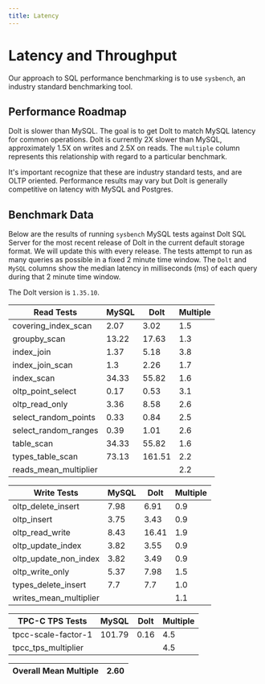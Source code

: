 ```yaml
---
title: Latency
---
```


# Latency and Throughput

Our approach to SQL performance benchmarking is to use `sysbench`, an
industry standard benchmarking tool.

## Performance Roadmap

Dolt is slower than MySQL. The goal is to get Dolt to match 
MySQL latency for common operations. Dolt is currently 2X slower 
than MySQL, approximately 1.5X on writes and 2.5X on reads. The 
`multiple` column represents this relationship with regard to a 
particular benchmark.

It's important recognize that these are industry standard tests, and
are OLTP oriented. Performance results may vary but Dolt is 
generally competitive on latency with MySQL and Postgres.

## Benchmark Data

Below are the results of running `sysbench` MySQL tests against Dolt
SQL Server for the most recent release of Dolt in the current default 
storage format. We will update this with every release. The tests 
attempt to run as many queries as possible in a fixed 2 minute time 
window. The `Dolt` and `MySQL` columns show the median latency in 
milliseconds (ms) of each query during that 2 minute time window.

The Dolt version is `1.35.10`.

<!-- START___DOLT___LATENCY_RESULTS_TABLE -->
|       Read Tests        | MySQL |  Dolt  | Multiple |
|-------------------------|-------|--------|----------|
| covering\_index\_scan   |  2.07 |   3.02 |      1.5 |
| groupby\_scan           | 13.22 |  17.63 |      1.3 |
| index\_join             |  1.37 |   5.18 |      3.8 |
| index\_join\_scan       |   1.3 |   2.26 |      1.7 |
| index\_scan             | 34.33 |  55.82 |      1.6 |
| oltp\_point\_select     |  0.17 |   0.53 |      3.1 |
| oltp\_read\_only        |  3.36 |   8.58 |      2.6 |
| select\_random\_points  |  0.33 |   0.84 |      2.5 |
| select\_random\_ranges  |  0.39 |   1.01 |      2.6 |
| table\_scan             | 34.33 |  55.82 |      1.6 |
| types\_table\_scan      | 73.13 | 161.51 |      2.2 |
| reads\_mean\_multiplier |       |        |      2.2 |

|       Write Tests        | MySQL | Dolt  | Multiple |
|--------------------------|-------|-------|----------|
| oltp\_delete\_insert     |  7.98 |  6.91 |      0.9 |
| oltp\_insert             |  3.75 |  3.43 |      0.9 |
| oltp\_read\_write        |  8.43 | 16.41 |      1.9 |
| oltp\_update\_index      |  3.82 |  3.55 |      0.9 |
| oltp\_update\_non\_index |  3.82 |  3.49 |      0.9 |
| oltp\_write\_only        |  5.37 |  7.98 |      1.5 |
| types\_delete\_insert    |   7.7 |   7.7 |      1.0 |
| writes\_mean\_multiplier |       |       |      1.1 |

|    TPC-C TPS Tests    | MySQL  | Dolt | Multiple |
|-----------------------|--------|------|----------|
| tpcc-scale-factor-1   | 101.79 | 0.16 |      4.5 |
| tpcc\_tps\_multiplier |        |      |      4.5 |

| Overall Mean Multiple | 2.60 |
|-----------------------|------|
<!-- END___DOLT___LATENCY_RESULTS_TABLE -->
<br/>